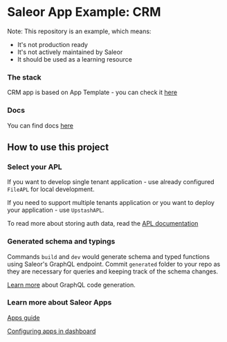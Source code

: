 # Saleor App Example: CRM

Note: This repository is an example, which means:

* It's not production ready
* It's not actively maintained by Saleor
* It should be used as a learning resource

### The stack

CRM app is based on App Template - you can check it [here](https://github.com/saleor/saleor-app-template)

### Docs

You can find docs [here](https://docs.saleor.io/developer/app-store/apps/crm)

## How to use this project

### Select your APL

If you want to develop single tenant application - use already configured `FileAPL` for local development.

If you need to support multiple tenants application or you want to deploy your application - use `UpstashAPL`.

To read more about storing auth data, read the [APL documentation](https://github.com/saleor/saleor-app-sdk/blob/main/docs/apl.md)


### Generated schema and typings

Commands `build` and `dev` would generate schema and typed functions using Saleor's GraphQL endpoint. Commit `generated` folder to your repo as they are necessary for queries and keeping track of the schema changes.

[Learn more](https://www.graphql-code-generator.com/) about GraphQL code generation.

### Learn more about Saleor Apps

[Apps guide](https://docs.saleor.io/docs/3.x/developer/extending/apps/key-concepts)

[Configuring apps in dashboard](https://docs.saleor.io/docs/3.x/dashboard/apps)

